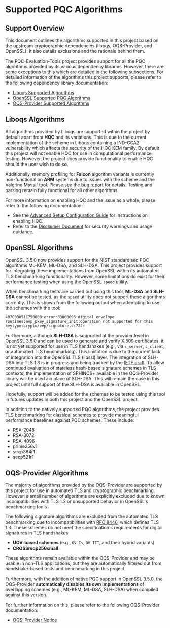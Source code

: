# Supported PQC Algorithms

## Support Overview
This document outlines the algorithms supported in this project based on the upstream cryptographic dependencies (liboqs, OQS-Provider, and OpenSSL). It also details exclusions and the rationale behind them.

The PQC-Evaluation-Tools project provides support for all the PQC algorithms provided by its various dependency libraries. However, there are some exceptions to this which are detailed in the following subsections. For detailed information of the algorithms this project supports, please refer to the following dependency library documentation:

- [Liboqs Supported Algorithms](https://github.com/open-quantum-safe/liboqs?tab=readme-ov-file#supported-algorithms)
- [OpenSSL Supported PQC Algorithms](https://github.com/openssl/openssl/releases/tag/openssl-3.5.0)
- [OQS-Provider Supported Algorithms](https://github.com/open-quantum-safe/oqs-provider/blob/main/ALGORITHMS.md)

## Liboqs Algorithms
All algorithms provided by Liboqs are supported within the project by default apart from **HQC** and its variations. This is due to the current implementation of the scheme in Liboqs containing a IND-CCA2 vulnerability which affects the security of the HQC KEM family. By default this project will not enable HQC for use in computational performance testing. However, the project does provide functionality to enable HQC should the user wish to do so.

Additionally, memory profiling for **Falcon** algorithm variants is currently non-functional on **ARM** systems due to issues with the scheme and the Valgrind Massif tool. Please see the [bug report](https://github.com/open-quantum-safe/liboqs/issues/1761) for details. Testing and parsing remain fully functional for all other algorithms.

For more information on enabling HQC and the issue as a whole, please refer to the following documentation:

- See the [Advanced Setup Configuration Guide](../advanced-setup-configuration.md) for instructions on enabling HQC.
- Refer to the [Disclaimer Document](../../DISCLAIMER.md) for security warnings and usage guidance.

## OpenSSL Algorithms
OpenSSL 3.5.0 now provides support for the NIST standardised PQC algorithms ML-KEM, ML-DSA, and SLH-DSA. This project provides support for integrating these implementations from OpenSSL within its automated TLS benchmarking functionality. However, some limitations do exist for their performance testing when using the OpenSSL `speed` utility.

When benchmarking tests are carried out using this tool, **ML-DSA** and **SLH-DSA** cannot be tested, as the `speed` utility does not support these algorithms currently. This is shown from the following output when attempting to use the schemes with the tool:

```
407C0B051C750000:error:03000096:digital envelope routines:evp_pkey_signature_init:operation not supported for this keytype:crypto/evp/signature.c:722:
```

Furthermore, although **SLH-DSA** is supported at the provider level in OpenSSL 3.5.0 and can be used to generate and verify X.509 certificates, it is not yet supported for use in TLS handshakes (e.g., via `s_server`, `s_client`, or automated TLS benchmarking). This limitation is due to the current lack of integration into the OpenSSL TLS (libssl) layer. The integration of SLH-DSA into TLS 1.3 is in progress and being tracked by the [IETF draft](https://datatracker.ietf.org/doc/html/draft-reddy-tls-slhdsa-01). To allow continued evaluation of stateless hash-based signature schemes in TLS contexts, the implementation of SPHINCS+ available in the OQS-Provider library will be used ain place of SLH-DSA. This will remain the case in this project until full support of the SLH-DSA is available in OpenSSL.

Hopefully, support will be added for the schemes to be tested using this tool in futures updates in both this project and the OpenSSL project.

In addition to the natively supported PQC algorithms, the project provides TLS benchmarking for classical schemes to provide meaningful performance baselines against PQC schemes. These include:

- RSA-2048
- RSA-3072
- RSA-4096
- prime256v1
- secp384r1
- secp521r1

## OQS-Provider Algorithms
The majority of algorithms provided by the OQS-Provider are supported by this project for use in automated TLS and cryptographic benchmarking. However, a small number of algorithms are explicitly excluded due to known incompatibilities with TLS 1.3 or unsupported behavior in OpenSSL's benchmarking tools.

The following signature algorithms are excluded from the automated TLS benchmarking due to incompatibilities with [RFC 8446](https://datatracker.ietf.org/doc/html/rfc8446), which defines TLS 1.3. These schemes do not meet the specification's requirements for digital signatures in TLS handshakes:

- **UOV-based schemes** (e.g., `OV_Is`, `OV_III`, and their hybrid variants)
- **CROSSrsdp256small**

These algorithms remain available within the OQS-Provider and may be usable in non-TLS applications, but they are automatically filtered out from handshake-based tests and benchmarking in this project.

Furthermore, with the addition of native PQC support in OpenSSL 3.5.0, the OQS-Provider **automatically disables its own implementations** of overlapping schemes (e.g., ML-KEM, ML-DSA, SLH-DSA) when compiled against this version.

For further information on this, please refer to the following OQS-Provider documentation:

- [OQS-Provider Notice](https://github.com/open-quantum-safe/oqs-provider?tab=readme-ov-file#35-and-greater)
